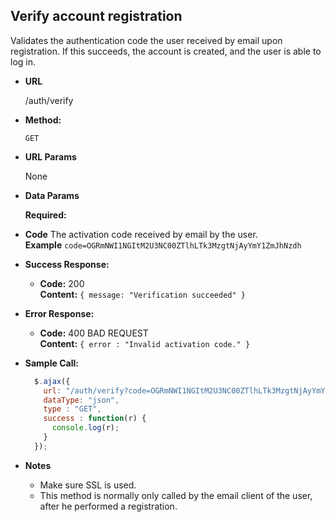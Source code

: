 **Verify account registration**
----
  Validates the authentication code the user received by email upon registration. If this succeeds, the account is created, and the user is able to log in.

* **URL**

  /auth/verify

* **Method:**

  `GET`
  
* **URL Params**

  None

* **Data Params**

   **Required:**
 
 * **Code** The activation code received by email by the user. <br/>
   **Example** `code=OGRmNWI1NGItM2U3NC00ZTlhLTk3MzgtNjAyYmY1ZmJhNzdh`

* **Success Response:**

  * **Code:** 200 <br />
    **Content:** `{ message: "Verification succeeded" }`
 
* **Error Response:**

  * **Code:** 400 BAD REQUEST <br />
    **Content:** `{ error : "Invalid activation code." }`
    
* **Sample Call:**

  ```javascript
    $.ajax({
      url: "/auth/verify?code=OGRmNWI1NGItM2U3NC00ZTlhLTk3MzgtNjAyYmY1ZmJhNzdh",
      dataType: "json",
      type : "GET",
      success : function(r) {
        console.log(r);
      }
    });
  ```

* **Notes**

  * Make sure SSL is used.
  * This method is normally only called by the email client of the user, after he performed a registration.
